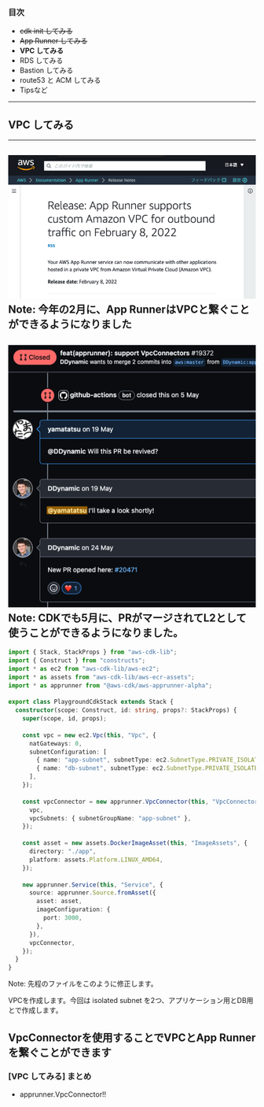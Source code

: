 ### 目次

- ~~cdk init してみる~~
- ~~App Runner してみる~~
- **VPC してみる**
- RDS してみる
- Bastion してみる
- route53 と ACM してみる
- Tipsなど
---
## VPC してみる
---
![](./press-of-vpc-connector.png) <!-- .element height="500" -->
Note: 今年の2月に、App RunnerはVPCと繋ぐことができるようになりました
---
![](./apprunner-vpc-connect.png) <!-- .element height="600" -->
Note: CDKでも5月に、PRがマージされてL2として使うことができるようになりました。
---
```ts [|3,11-17|19-22,36]
import { Stack, StackProps } from "aws-cdk-lib";
import { Construct } from "constructs";
import * as ec2 from "aws-cdk-lib/aws-ec2";
import * as assets from "aws-cdk-lib/aws-ecr-assets";
import * as apprunner from "@aws-cdk/aws-apprunner-alpha";

export class PlaygroundCdkStack extends Stack {
  constructor(scope: Construct, id: string, props?: StackProps) {
    super(scope, id, props);

    const vpc = new ec2.Vpc(this, "Vpc", {
      natGateways: 0,
      subnetConfiguration: [
        { name: "app-subnet", subnetType: ec2.SubnetType.PRIVATE_ISOLATED },
        { name: "db-subnet", subnetType: ec2.SubnetType.PRIVATE_ISOLATED },
      ],
    });

    const vpcConnector = new apprunner.VpcConnector(this, "VpcConnector", {
      vpc,
      vpcSubnets: { subnetGroupName: "app-subnet" },
    });

    const asset = new assets.DockerImageAsset(this, "ImageAssets", {
      directory: "./app",
      platform: assets.Platform.LINUX_AMD64,
    });

    new apprunner.Service(this, "Service", {
      source: apprunner.Source.fromAsset({
        asset: asset,
        imageConfiguration: {
          port: 3000,
        },
      }),
      vpcConnector,
    });
  }
}
```
Note:
先程のファイルをこのように修正します。

VPCを作成します。今回は isolated subnet を2つ、アプリケーション用とDB用とで作成します。

VpcConnectorを使用することでVPCとApp Runnerを繋ぐことができます
---
### [VPC してみる] まとめ
- apprunner.VpcConnector!!
